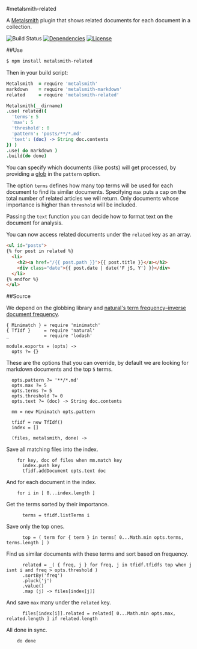 #metalsmith-related

A [Metalsmith](http://www.metalsmith.io/) plugin that shows related documents for each document in a collection.

![Build Status](http://img.shields.io/codeship/0ac46b40-5fa8-0132-2efc-3643fcd47fc7.svg?style=flat)
[![Dependencies](http://img.shields.io/david/radekstepan/metalsmith-related.svg?style=flat)](https://david-dm.org/radekstepan/metalsmith-related)
[![License](http://img.shields.io/badge/license-AGPL--3.0-red.svg?style=flat)](LICENSE)

##Use

```bash
$ npm install metalsmith-related
```

Then in your build script:

```coffeescript
Metalsmith  = require 'metalsmith'
markdown    = require 'metalsmith-markdown'
related     = require 'metalsmith-related'

Metalsmith(__dirname)
.use( related({
  'terms': 5
  'max': 5
  'threshold': 0
  'pattern': 'posts/**/*.md'
  'text': (doc) -> String doc.contents
}) )
.use( do markdown )
.build(do done)
```

You can specify which documents (like posts) will get processed, by providing a [glob](https://github.com/isaacs/minimatch) in the `pattern` option.

The option `terms` defines how many top terms will be used for each document to find its similar documents. Specifying `max` puts a cap on the total number of related articles we will return. Only documents whose importance is higher than `threshold` will be included.

Passing the `text` function you can decide how to format text on the document for analysis.

You can now access related documents under the `related` key as an array.

```html
<ul id="posts">
{% for post in related %}
  <li>
    <h2><a href="/{{ post.path }}">{{ post.title }}</a></h2>
    <div class="date">{{ post.date | date('F jS, Y') }}</div>
  </li>
{% endfor %}
</ul>
```

##Source

We depend on the globbing library and [natural's term frequency–inverse document frequency](https://github.com/NaturalNode/natural#tf-idf).

    { Minimatch } = require 'minimatch'
    { TfIdf }     = require 'natural'
    _             = require 'lodash'

    module.exports = (opts) ->
      opts ?= {}

These are the options that you can override, by default we are looking for markdown documents and the top `5` terms.

      opts.pattern ?= '**/*.md'
      opts.max ?= 5
      opts.terms ?= 5
      opts.threshold ?= 0
      opts.text ?= (doc) -> String doc.contents

      mm = new Minimatch opts.pattern

      tfidf = new TfIdf()
      index = []

      (files, metalsmith, done) ->

Save all matching files into the index.

        for key, doc of files when mm.match key
          index.push key
          tfidf.addDocument opts.text doc

And for each document in the index.

        for i in [ 0...index.length ]

Get the terms sorted by their importance.

          terms = tfidf.listTerms i

Save only the top ones.

          top = ( term for { term } in terms[ 0...Math.min opts.terms, terms.length ] )

Find us similar documents with these terms and sort based on frequency.

          related = _( { freq, j } for freq, j in tfidf.tfidfs top when j isnt i and freq > opts.threshold )
          .sortBy('freq')
          .pluck('j')
          .value()
          .map (j) -> files[index[j]]

And save `max` many under the `related` key.

          files[index[i]].related = related[ 0...Math.min opts.max, related.length ] if related.length

All done in sync.

        do done